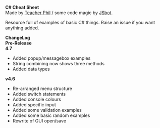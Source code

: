 **C# Cheat Sheet**  
Made by [Teacher Phil](https://github.com/TeacherPhilD) / some code magic by [JSbot](https://github.com/bot19).

Resource full of examples of basic C# things. Raise an issue if you want anything added.

**ChangeLog**  
**Pre-Release**  
**4.7**  
- Added popup/messagebox examples
- String combining now shows three methods
- Added data types
  
**v4.6**  
- Re-arranged menu structure
- Added switch statements
- Added console colours
- Added specific input
- Added some validation examples
- Added some basic random examples
- Rewrite of GUI open/save

